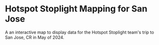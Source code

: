 # Hotspot Stoplight Mapping for San Jose
A an interactive map to display data for the Hotspot Stoplight team's trip to San Jose, CR in May of 2024.